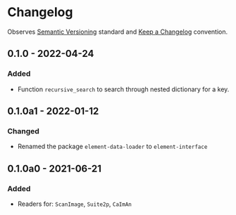# Changelog

Observes [Semantic Versioning](https://semver.org/spec/v2.0.0.html) standard and [Keep a Changelog](https://keepachangelog.com/en/1.0.0/) convention.

## 0.1.0 - 2022-04-24
### Added
+ Function `recursive_search` to search through nested dictionary for a key.

## 0.1.0a1 - 2022-01-12
### Changed
+ Renamed the package `element-data-loader` to `element-interface`

## 0.1.0a0 - 2021-06-21
### Added
+ Readers for: `ScanImage`, `Suite2p`, `CaImAn`